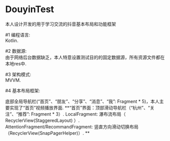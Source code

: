 # DouyinTest
本人设计开发的用于学习交流的抖音基本布局和功能框架

#1 编程语言:   
   Kotlin. 

#2 数据源:   
   由于网络后台数据缺乏，本人特意设置测试目的的固定数据源，所有资源文件都在本地res中. 

#3 架构模式:   
   MVVM. 

#4 基本布局框架:   
  
   底部全局导航栏(“首页”、“朋友”、“分享”、“消息”、“我”: Fragment * 5)，本人主要实现了“首页”视频播放界面. 
    **“首页”界面：顶部滑动导航栏（“杭州”、“关注”、“推荐”: Fragment * 3）. 
                 LocalFragment: 瀑布流布局（ RecyclerView(StaggeredLayout) ）.  
                 AttentionFragment/RecommandFragment: 竖直方向滑动切换布局（RecyclerView(SnapPagerHelper)）. 
    **

